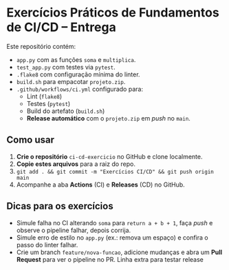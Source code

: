 # Exercícios Práticos de Fundamentos de CI/CD – Entrega

Este repositório contém:
- `app.py` com as funções `soma` e `multiplica`.
- `test_app.py` com testes via `pytest`.
- `.flake8` com configuração mínima do linter.
- `build.sh` para empacotar `projeto.zip`.
- `.github/workflows/ci.yml` configurado para:
  - Lint (`flake8`)
  - Testes (`pytest`)
  - Build do artefato (`build.sh`)
  - **Release automático** com o `projeto.zip` em *push* no `main`.

## Como usar

1. **Crie o repositório** `ci-cd-exercicio` no GitHub e clone localmente.
2. **Copie estes arquivos** para a raiz do repo.
3. `git add . && git commit -m "Exercícios CI/CD" && git push origin main`
4. Acompanhe a aba **Actions** (CI) e **Releases** (CD) no GitHub.

## Dicas para os exercícios
- Simule falha no CI alterando `soma` para `return a + b + 1`, faça *push* e observe o pipeline falhar, depois corrija.
- Simule erro de estilo no `app.py` (ex.: remova um espaço) e confira o passo do linter falhar.
- Crie um branch `feature/nova-funcao`, adicione mudanças e abra um **Pull Request** para ver o pipeline no PR.
Linha extra para testar release
